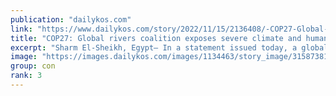 ```yaml
---
publication: "dailykos.com"
link: "https://www.dailykos.com/story/2022/11/15/2136408/-COP27-Global-rivers-coalition-exposes-severe-climate-and-human-rights-risk-of-new-hydropower-dams"
title: "COP27: Global rivers coalition exposes severe climate and human rights risk of new hydropower dams"
excerpt: "Sharm El-Sheikh, Egypt— In a statement issued today, a global river and human rights coalition at the United Nations (UN) Climate Change Conference (COP27) called both on governments to avoid includin"
image: "https://images.dailykos.com/images/1134463/story_image/315873816_2193982677456483_333212564692450797_n.jpg?1668557806"
group: con
rank: 3
---
```

